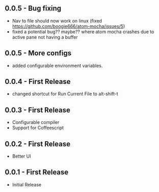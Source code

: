 ## 0.0.5 - Bug fixing
* Nav to file should now work on linux (fixed https://github.com/boogie666/atom-mocha/issues/5)
* fixed a potential bug?? maybe?? where atom mocha crashes due to active pane not having a buffer

## 0.0.5 - More configs
* added configurable environment variables.

## 0.0.4 - First Release
* changed shortcut for Run Current File to alt-shift-t

## 0.0.3 - First Release
* Configurable compiler
* Support for Coffeescript

## 0.0.2 - First Release
* Better UI

## 0.0.1 - First Release
* Initial Release
